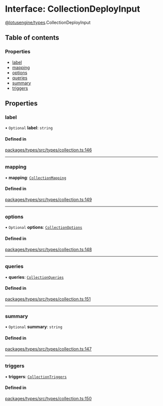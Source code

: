 # Interface: CollectionDeployInput

[@lotusengine/types](../wiki/@lotusengine.types).CollectionDeployInput

## Table of contents

### Properties

- [label](../wiki/@lotusengine.types.CollectionDeployInput#label)
- [mapping](../wiki/@lotusengine.types.CollectionDeployInput#mapping)
- [options](../wiki/@lotusengine.types.CollectionDeployInput#options)
- [queries](../wiki/@lotusengine.types.CollectionDeployInput#queries)
- [summary](../wiki/@lotusengine.types.CollectionDeployInput#summary)
- [triggers](../wiki/@lotusengine.types.CollectionDeployInput#triggers)

## Properties

### label

• `Optional` **label**: `string`

#### Defined in

[packages/types/src/types/collection.ts:146](https://github.com/lotusengine/sdk/blob/f1f5297/packages/types/src/types/collection.ts#L146)

___

### mapping

• **mapping**: [`CollectionMapping`](../wiki/@lotusengine.types.CollectionMapping)

#### Defined in

[packages/types/src/types/collection.ts:149](https://github.com/lotusengine/sdk/blob/f1f5297/packages/types/src/types/collection.ts#L149)

___

### options

• `Optional` **options**: [`CollectionOptions`](../wiki/@lotusengine.types.CollectionOptions)

#### Defined in

[packages/types/src/types/collection.ts:148](https://github.com/lotusengine/sdk/blob/f1f5297/packages/types/src/types/collection.ts#L148)

___

### queries

• **queries**: [`CollectionQueries`](../wiki/@lotusengine.types.CollectionQueries)

#### Defined in

[packages/types/src/types/collection.ts:151](https://github.com/lotusengine/sdk/blob/f1f5297/packages/types/src/types/collection.ts#L151)

___

### summary

• `Optional` **summary**: `string`

#### Defined in

[packages/types/src/types/collection.ts:147](https://github.com/lotusengine/sdk/blob/f1f5297/packages/types/src/types/collection.ts#L147)

___

### triggers

• **triggers**: [`CollectionTriggers`](../wiki/@lotusengine.types.CollectionTriggers)

#### Defined in

[packages/types/src/types/collection.ts:150](https://github.com/lotusengine/sdk/blob/f1f5297/packages/types/src/types/collection.ts#L150)
